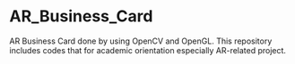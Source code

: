 # AR_Business_Card
AR Business Card done by using OpenCV and OpenGL. This repository includes codes that for academic orientation especially AR-related project.
